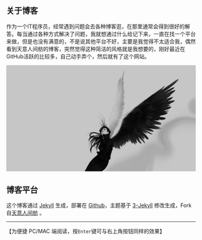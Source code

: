 
## **关于博客**


作为一个IT程序员，经常遇到问题会去各种博客逛，在那里通常会得到很好的解答。每当通过各种方式解决了问题，我就想通过什么给记下来，一直在找一个平台来做，但是也没有满意的，不是说其他平台不好，主要是我觉得不太适合我，偶然看到天意人间舫的博客，突然觉得这种简洁的风格就是我想要的，刚好最近在GitHub活跃的比较多，自己动手弄个，然后就有了这个网站。


<img src="https://raw.githubusercontent.com/Changzhisong/Changzhisong.github.io/master/assets/images/home.jpg" alt="img">

## 博客平台

这个博客通过 [Jekyll](http://jekyllrb.com/) 生成，部署在 [Github](https://pages.github.com)，主题基于 [3-Jekyll](https://github.com/P233/3-Jekyll) 修改生成，Fork自[天意人间舫](https://github.com/nicejade/nicejade.github.io) 。


-----
【为便捷 PC/MAC 端阅读，按`Enter`键可与右上角按钮同样的效果】

